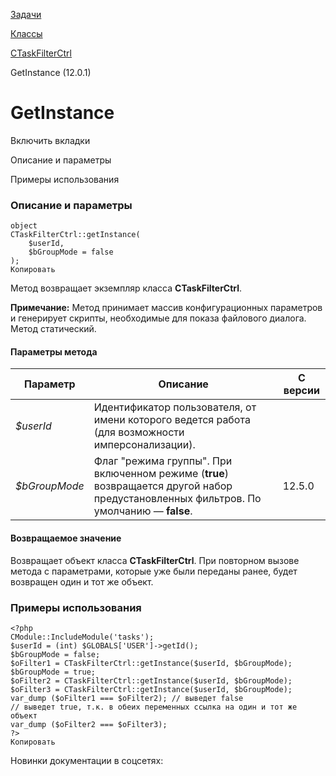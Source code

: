 [Задачи](/api_help/tasks/index.php)

[Классы](/api_help/tasks/classes/index.php)

[CTaskFilterCtrl](/api_help/tasks/classes/ctaskfilterctrl/index.php)

GetInstance (12.0.1)

GetInstance
===========

Включить вкладки

Описание и параметры

Примеры использования

### Описание и параметры

```
object
CTaskFilterCtrl::getInstance(
	$userId,
	$bGroupMode = false
);
Копировать
```

Метод возвращает экземпляр класса **CTaskFilterCtrl**.

**Примечание:** Метод принимает массив конфигурационных параметров и генерирует скрипты, необходимые для показа файлового диалога. Метод статический.

#### Параметры метода

| Параметр | Описание | С версии |
| --- | --- | --- |
| *$userId* | Идентификатор пользователя, от имени которого ведется работа (для возможности имперсонализации). |  |
| *$bGroupMode* | Флаг "режима группы". При включенном режиме (**true**) возвращается другой набор предустановленных фильтров.  По умолчанию — **false**. | 12.5.0 |

#### Возвращаемое значение

Возвращает объект класса **CTaskFilterCtrl**. При повторном вызове метода с параметрами, которые уже были переданы ранее, будет возвращен один и тот же объект.

### Примеры использования

```
<?php
CModule::IncludeModule('tasks');
$userId = (int) $GLOBALS['USER']->getId();
$bGroupMode = false;
$oFilter1 = CTaskFilterCtrl::getInstance($userId, $bGroupMode);
$bGroupMode = true;
$oFilter2 = CTaskFilterCtrl::getInstance($userId, $bGroupMode);
$oFilter3 = CTaskFilterCtrl::getInstance($userId, $bGroupMode);
var_dump ($oFilter1 === $oFilter2);	// выведет false
// выведет true, т.к. в обеих переменных ссылка на один и тот же объект
var_dump ($oFilter2 === $oFilter3);
?>
Копировать
```

Новинки документации в соцсетях: